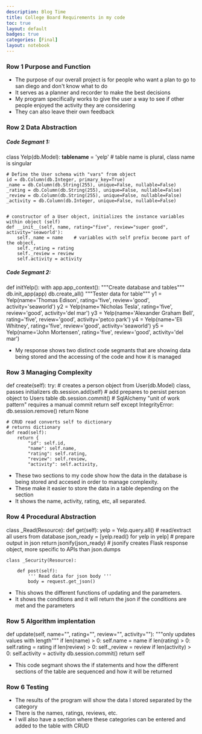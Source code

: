 ```yaml
---
description: Blog Time
title: College Board Requirements in my code
toc: true 
layout: default
badges: true
categories: [Final]
layout: notebook
---
```


### Row 1 Purpose and Function

- The purpose of our overall project is for people who want a plan to go to san diego and don't know what to do
- It serves as a planner and recorder to make the best decisions
- My program specifically works to give the user a way to see if other people enjoyed the activity they are considering
- They can also leave their own feedback

### Row 2 Data Abstraction

##### Code Segmant 1:

class Yelp(db.Model):
    __tablename__ = 'yelp'  # table name is plural, class name is singular

    # Define the User schema with "vars" from object
    id = db.Column(db.Integer, primary_key=True)
    _name = db.Column(db.String(255), unique=False, nullable=False)
    _rating = db.Column(db.String(255), unique=False, nullable=False)
    _review = db.Column(db.String(255), unique=False, nullable=False)
    _activity = db.Column(db.Integer, unique=False, nullable=False)


    # constructor of a User object, initializes the instance variables within object (self)
    def __init__(self, name, rating="five", review="super good", activity='seaworld'):
        self._name = name    # variables with self prefix become part of the object, 
        self._rating = rating
        self._review = review
        self.activity = activity

##### Code Segmant 2:

def initYelp():
    with app.app_context():
        """Create database and tables"""
        db.init_app(app)
        db.create_all()
        """Tester data for table"""
        y1 = Yelp(name='Thomas Edison', rating='five', review='good', activity='seaworld')
        y2 = Yelp(name='Nicholas Tesla', rating='five', review='good', activity='del mar')
        y3 = Yelp(name='Alexander Graham Bell', rating='five', review='good', activity='petco park')
        y4 = Yelp(name='Eli Whitney',  rating='five', review='good', activity='seaworld')
        y5 = Yelp(name='John Mortensen', rating='five', review='good', activity='del mar')

- My response shows two distinct code segmants that are showing data being stored and the accessing of the code and how it is managed

### Row 3 Managing Complexity

def create(self):
        try:
            # creates a person object from User(db.Model) class, passes initializers
            db.session.add(self)  # add prepares to persist person object to Users table
            db.session.commit()  # SqlAlchemy "unit of work pattern" requires a manual commit
            return self
        except IntegrityError:
            db.session.remove()
            return None

    # CRUD read converts self to dictionary
    # returns dictionary
    def read(self):
        return {
            "id": self.id,
            "name": self.name,
            "rating": self.rating,
            "review": self.review,
            "activity": self.activity,

- These two sections to my code show how the data in the database is being stored and accesed in order to manage complexity.
- These make it easier to store the data in a table depending on the section
- It shows the name, activity, rating, etc, all separated.

### Row 4 Procedural Abstraction

class _Read(Resource):
        def get(self):
            yelp = Yelp.query.all()    # read/extract all users from database
            json_ready = [yelp.read() for yelp in yelp]  # prepare output in json
            return jsonify(json_ready)  # jsonify creates Flask response object, more specific to APIs than json.dumps
    
    class _Security(Resource):

        def post(self):
            ''' Read data for json body '''
            body = request.get_json()

- This shows the different functions of updating and the parameters.
- It shows the conditions and it will return the json if the conditions are met and the parameters

### Row 5 Algorithm implentation

def update(self, name="", rating="", review="", activity=""):
        """only updates values with length"""
        if len(name) > 0:
            self.name = name
        if len(rating) > 0:
            self.rating = rating
        if len(review) > 0:
            self._review = review
        if len(activity) > 0:
            self.activity = activity
        db.session.commit()
        return self

- This code segmant shows the if statements and how the different sections of the table are sequenced and how it will be returned

### Row 6 Testing

- The results of the program will show the data I stored separated by the category
- There is the names, ratings, reviews, etc.
- I will also have a section where these categories can be entered and added to the table with CRUD